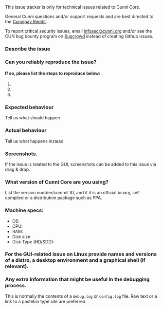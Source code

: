 <!--- Remove sections that do not apply -->

This issue tracker is only for technical issues related to Cunni Core.

General Cunni questions and/or support requests and are best directed to the [Cunnipay Reddit](https://www.reddit.com/r/cunnipay/).

To report critical security issues, email infosec@cunni.org and/or see the CUN bug bounty program on [Bugcrowd](https://bugcrowd.com/cunnidigitalcash) instead of creating Github issues.

### Describe the issue

### Can you reliably reproduce the issue?
#### If so, please list the steps to reproduce below:
1.
2.
3.

### Expected behaviour
Tell us what should happen

### Actual behaviour
Tell us what happens instead

### Screenshots.
If the issue is related to the GUI, screenshots can be added to this issue via drag & drop.

### What version of Cunni Core are you using?
List the version number/commit ID, and if it is an official binary, self compiled or a distribution package such as PPA.

### Machine specs:
- OS:
- CPU:
- RAM:
- Disk size:
- Disk Type (HD/SDD):

### For the GUI-related issue on Linux provide names and versions of a distro, a desktop environment and a graphical shell (if relevant).

### Any extra information that might be useful in the debugging process.
This is normally the contents of a `debug.log` or `config.log` file. Raw text or a link to a pastebin type site are preferred.

